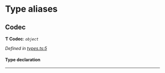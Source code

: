

# Type aliases

<a id="codec"></a>

##  Codec

**Ƭ Codec**: *`object`*

*Defined in [types.ts:5](https://github.com/polkadot-js/common/blob/420f807/packages/trie-codec/src/types.ts#L5)*

#### Type declaration

___

